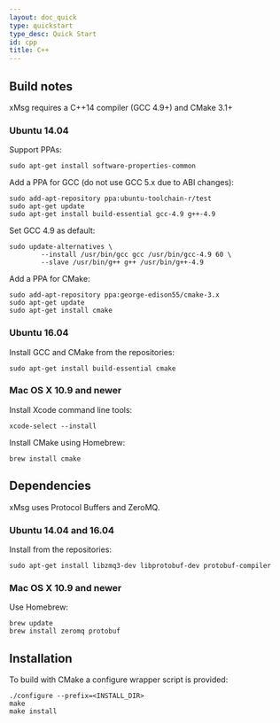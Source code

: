 ```yaml
---
layout: doc_quick
type: quickstart
type_desc: Quick Start
id: cpp
title: C++
---
```


## Build notes

xMsg requires a C++14 compiler (GCC 4.9+) and CMake 3.1+

### Ubuntu 14.04

  Support PPAs:
```
sudo apt-get install software-properties-common
```
 Add a PPA for GCC (do not use GCC 5.x due to ABI changes):
```
sudo add-apt-repository ppa:ubuntu-toolchain-r/test
sudo apt-get update
sudo apt-get install build-essential gcc-4.9 g++-4.9
```

 Set GCC 4.9 as default:
```
sudo update-alternatives \
        --install /usr/bin/gcc gcc /usr/bin/gcc-4.9 60 \
        --slave /usr/bin/g++ g++ /usr/bin/g++-4.9
```
 Add a PPA for CMake:
```
sudo add-apt-repository ppa:george-edison55/cmake-3.x
sudo apt-get update
sudo apt-get install cmake
```

### Ubuntu 16.04

 Install GCC and CMake from the repositories:
```
sudo apt-get install build-essential cmake
```

### Mac OS X 10.9 and newer

 Install Xcode command line tools:
```
xcode-select --install
```

Install CMake using Homebrew:
```
brew install cmake
```
## Dependencies

xMsg uses Protocol Buffers and ZeroMQ.

### Ubuntu 14.04 and 16.04

Install from the repositories:
```
sudo apt-get install libzmq3-dev libprotobuf-dev protobuf-compiler
```
### Mac OS X 10.9 and newer

Use Homebrew:
```
brew update
brew install zeromq protobuf
```
## Installation

To build with CMake a configure wrapper script is provided:
```
./configure --prefix=<INSTALL_DIR>
make
make install
```